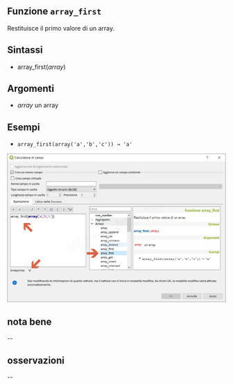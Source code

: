 ## Funzione `array_first`

Restituisce il primo valore di un array.

## Sintassi

* array_first(_array_)

## Argomenti

* _array_ un array

## Esempi

* `array_first(array('a','b','c')) → 'a'`

![](/img/arrays/array_first/array_first1.png)

## nota bene

--

## osservazioni

--